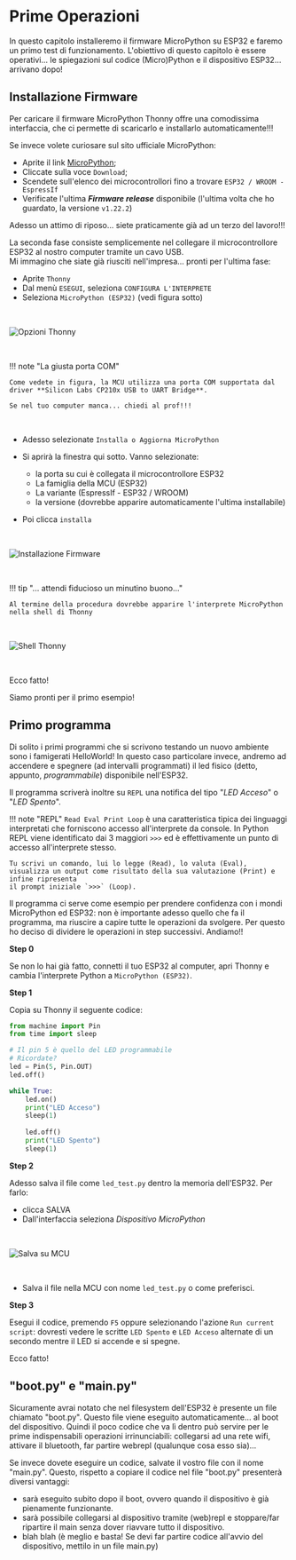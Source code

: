 # Prime Operazioni


In questo capitolo installeremo il firmware MicroPython su ESP32 e faremo un primo test di funzionamento. 
L'obiettivo di questo capitolo è essere operativi... le spiegazioni sul codice (Micro)Python e il dispositivo ESP32... arrivano dopo!


## Installazione Firmware

Per caricare il firmware MicroPython Thonny offre una comodissima interfaccia, che ci permette di scaricarlo e installarlo automaticamente!!!

Se invece volete curiosare sul sito ufficiale MicroPython:

- Aprite il link <a href="https://micropython.org" target="_blank">MicroPython</a>;
- Cliccate sulla voce `Download`;
- Scendete sull'elenco dei microcontrollori fino a trovare `ESP32 / WROOM - EspressIf`
- Verificate l'ultima ***Firmware release*** disponibile  (l'ultima volta che ho guardato, la versione `v1.22.2`)

Adesso un attimo di riposo... siete praticamente già ad un terzo del lavoro!!!

La seconda fase consiste semplicemente nel collegare il microcontrollore ESP32 al nostro computer tramite un cavo USB.<br>
Mi immagino che siate già riusciti nell'impresa... pronti per l'ultima fase:

- Aprite `Thonny`
- Dal menù `ESEGUI`, seleziona `CONFIGURA L'INTERPRETE`
- Seleziona `MicroPython (ESP32)` (vedi figura sotto)

<br>

![Opzioni Thonny](images/opzioni_thonny.png)

<br>

!!! note "La giusta porta COM"

    Come vedete in figura, la MCU utilizza una porta COM supportata dal driver **Silicon Labs CP210x USB to UART Bridge**.
    
    Se nel tuo computer manca... chiedi al prof!!!

<br>

- Adesso selezionate `Installa o Aggiorna MicroPython`
- Si aprirà la finestra qui sotto. Vanno selezionate:
    
    - la porta su cui è collegata il microcontrollore ESP32
    - La famiglia della MCU (ESP32)
    - La variante (EspressIf - ESP32 / WROOM)
    - la versione (dovrebbe apparire automaticamente l'ultima installabile)

- Poi clicca `installa`

<br>

![Installazione Firmware](images/install_firmware.png)

<br>

!!! tip "... attendi fiducioso un minutino buono..."
    
    Al termine della procedura dovrebbe apparire l'interprete MicroPython nella shell di Thonny

<br>

![Shell Thonny](images/shell_thonny_micropython.png)

<br>

Ecco fatto!

Siamo pronti per il primo esempio!


## Primo programma

Di solito i primi programmi che si scrivono testando un nuovo ambiente sono i famigerati HelloWorld! In questo caso particolare invece, andremo
ad accendere e spegnere (ad intervalli programmati) il led fisico (detto, appunto, *programmabile*) disponibile nell'ESP32.

Il programma scriverà inoltre su `REPL` una notifica del tipo "*LED Acceso*" o "*LED Spento*".


!!! note "REPL"
    `Read Eval Print Loop` è una caratteristica tipica dei linguaggi interpretati che forniscono accesso all'interprete da console.
    In Python REPL viene identificato dai 3 maggiori `>>>` ed è effettivamente un punto di accesso all'interprete stesso. 
    
    Tu scrivi un comando, lui lo legge (Read), lo valuta (Eval), visualizza un output come risultato della sua valutazione (Print) e infine ripresenta
    il prompt iniziale `>>>` (Loop).


Il programma ci serve come esempio per prendere confidenza con i mondi MicroPython ed ESP32: non è importante adesso quello che fa il programma, 
ma riuscire a capire tutte le operazioni da svolgere. Per questo ho deciso di dividere le operazioni in step successivi. Andiamo!!

**Step 0**

Se non lo hai già fatto, connetti il tuo ESP32 al computer, apri Thonny e cambia l'interprete Python a `MicroPython (ESP32)`.

**Step 1**

Copia su Thonny il seguente codice:

``` py
from machine import Pin
from time import sleep

# Il pin 5 è quello del LED programmabile
# Ricordate?
led = Pin(5, Pin.OUT)
led.off()

while True:
    led.on()
    print("LED Acceso")
    sleep(1)
    
    led.off()
    print("LED Spento")
    sleep(1)
```

**Step 2**

Adesso salva il file come `led_test.py` dentro la memoria dell'ESP32. Per farlo:

- clicca SALVA
- Dall'interfaccia seleziona *Dispositivo MicroPython*

<br>

![Salva su MCU](images/save_selection.png)

<br>

- Salva il file nella MCU con nome `led_test.py` o come preferisci.

**Step 3**

Esegui il codice, premendo `F5` oppure selezionando l'azione `Run current script`: dovresti vedere le scritte `LED Spento` e `LED Acceso` alternate di un secondo
mentre il LED si accende e si spegne.

Ecco fatto!





## "boot.py" e "main.py"


Sicuramente avrai notato che nel filesystem dell'ESP32 è presente un file chiamato "boot.py". Questo file viene eseguito automaticamente... al boot del dispositivo.
Quindi il poco codice che va lì dentro può servire per le prime indispensabili operazioni irrinunciabili: collegarsi ad una rete wifi, attivare il bluetooth, far partire webrepl (qualunque cosa esso sia)...

Se invece dovete eseguire un codice, salvate il vostro file con il nome "main.py". Questo, rispetto a copiare il codice nel file "boot.py" presenterà diversi vantaggi:

- sarà eseguito subito dopo il boot, ovvero quando il dispositivo è già pienamente funzionante.
- sarà possibile collegarsi al dispositivo tramite (web)repl e stoppare/far ripartire il main senza dover riavvare tutto il dispositivo.
- blah blah (è meglio e basta! Se devi far partire codice all'avvio del dispositivo, mettilo in un file main.py)


<br>
<br>
<br>


